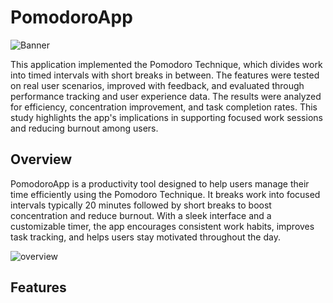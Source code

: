 <h1>PomodoroApp</h1>

![Banner](https://github.com/user-attachments/assets/a281b2be-53c6-4d96-981b-d711fd4d50cf)

This application implemented the Pomodoro Technique, which divides work into timed intervals with short breaks in between. The features were tested on real user scenarios, improved with feedback, and evaluated through performance tracking and user experience data. The results were analyzed for efficiency, concentration improvement, and task completion rates. This study highlights the app's implications in supporting focused work sessions and reducing burnout among users.

<h2>Overview</h2>

PomodoroApp is a productivity tool designed to help users manage their time efficiently using the Pomodoro Technique. It breaks work into focused intervals typically 20 minutes followed by short breaks to boost concentration and reduce burnout. With a sleek interface and a customizable timer, the app encourages consistent work habits, improves task tracking, and helps users stay motivated throughout the day.

![overview](https://github.com/user-attachments/assets/8ebb568e-b54a-420c-8f77-18fbad240eb2)

<h2>Features</h2>


















